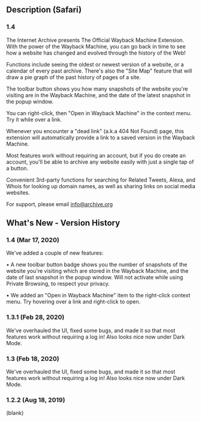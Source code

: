 ## Description (Safari)

### 1.4 ###

The Internet Archive presents The Official Wayback Machine Extension. With the power of the Wayback Machine, you can go back in time to see how a website has changed and evolved through the history of the Web!


Functions include seeing the oldest or newest version of a website, or a calendar of every past archive. There's also the "Site Map" feature that will draw a pie graph of the past history of pages of a site.

The toolbar button shows you how many snapshots of the website you're visiting are in the Wayback Machine, and the date of the latest snapshot in the popup window.

You can right-click, then "Open in Wayback Machine" in the context menu. Try it while over a link.

Whenever you encounter a "dead link" (a.k.a 404 Not Found) page, this extension will automatically provide a link to a saved version in the Wayback Machine.

Most features work without requiring an account, but if you do create an account, you'll be able to archive any website easily with just a single tap of a button.

Convenient 3rd-party functions for searching for Related Tweets, Alexa, and Whois for looking up domain names, as well as sharing links on social media websites.

For support, please email info@archive.org


## What's New - Version History

### 1.4 (Mar 17, 2020) ###

We've added a couple of new features:

• A new toolbar button badge shows you the number of snapshots of the website you're visiting which are stored in the Wayback Machine, and the date of last snapshot in the popup window. Will not activate while using Private Browsing, to respect your privacy.

• We added an "Open in Wayback Machine" item to the right-click context menu. Try hovering over a link and right-click to open.

### 1.3.1 (Feb 28, 2020) ###

We've overhauled the UI, fixed some bugs, and made it so that most features work without requiring a log in! Also looks nice now under Dark Mode.

### 1.3 (Feb 18, 2020) ###

We've overhauled the UI, fixed some bugs, and made it so that most features work without requiring a log in! Also looks nice now under Dark Mode.

### 1.2.2 (Aug 18, 2019) ###

(blank)


